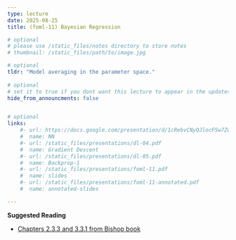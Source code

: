 ```yaml
---
type: lecture
date: 2025-08-25
title: (foml-11) Bayesian Regression

# optional
# please use /static_files/notes directory to store notes
# thumbnail: /static_files/path/to/image.jpg

# optional
tldr: "Model averaging in the parameter space."
  
# optional
# set it to true if you dont want this lecture to appear in the updates section
hide_from_announcments: false


# optional
links: 
    #- url: https://docs.google.com/presentation/d/1cRebvCNyQJlocFSw7ZdAgM7NPZMNd49_6jfU4V1Vgj4/edit?usp=sharing
    #  name: NN
    #- url: /static_files/presentations/dl-04.pdf
    #  name: Gradient Descent
    #- url: /static_files/presentations/dl-05.pdf
    #  name: Backprop-1
    #- url: /static_files/presentations/foml-11.pdf
    #  name: slides
    #- url: /static_files/presentations/foml-11-annotated.pdf
    #  name: annotated-slides

---
```


**Suggested Reading**
- [Chapters 2.3.3 and 3.3.1 from Bishop book](https://www.microsoft.com/en-us/research/wp-content/uploads/2006/01/Bishop-Pattern-Recognition-and-Machine-Learning-2006.pdf)

